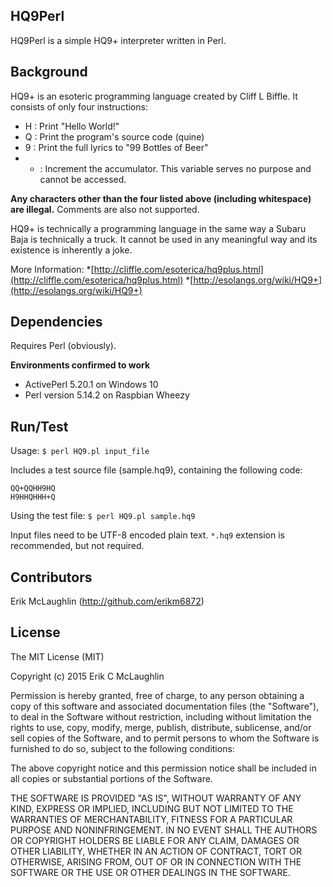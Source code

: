 ## HQ9Perl

HQ9Perl is a simple HQ9+ interpreter written in Perl. 

## Background

HQ9+ is an esoteric programming language created by Cliff L Biffle. It consists of only four instructions:

* H : Print "Hello World!"
* Q : Print the program's source code (quine)
* 9 : Print the full lyrics to "99 Bottles of Beer"
* + : Increment the accumulator. This variable serves no purpose and cannot be accessed.

**Any characters other than the four listed above (including whitespace) are illegal.** Comments are also not supported.

HQ9+ is technically a programming language in the same way a Subaru Baja is technically a truck. It cannot be used in any meaningful way and its existence is inherently a joke.

More Information:
*[http://cliffle.com/esoterica/hq9plus.html](http://cliffle.com/esoterica/hq9plus.html)
*[http://esolangs.org/wiki/HQ9+](http://esolangs.org/wiki/HQ9+)

## Dependencies

Requires Perl (obviously). 

**Environments confirmed to work**
* ActivePerl 5.20.1 on Windows 10
* Perl version 5.14.2 on Raspbian Wheezy

## Run/Test

Usage: `$ perl HQ9.pl input_file`

Includes a test source file (sample.hq9), containing the following code:
```
QQ+QQHH9HQ
H9HHQHHH+Q
```

Using the test file: `$ perl HQ9.pl sample.hq9`

Input files need to be UTF-8 encoded plain text. `*.hq9` extension is recommended, but not required. 

## Contributors

Erik McLaughlin (http://github.com/erikm6872)

## License

The MIT License (MIT)

Copyright (c) 2015 Erik C McLaughlin

Permission is hereby granted, free of charge, to any person obtaining a copy
of this software and associated documentation files (the "Software"), to deal
in the Software without restriction, including without limitation the rights
to use, copy, modify, merge, publish, distribute, sublicense, and/or sell
copies of the Software, and to permit persons to whom the Software is
furnished to do so, subject to the following conditions:

The above copyright notice and this permission notice shall be included in all
copies or substantial portions of the Software.

THE SOFTWARE IS PROVIDED "AS IS", WITHOUT WARRANTY OF ANY KIND, EXPRESS OR
IMPLIED, INCLUDING BUT NOT LIMITED TO THE WARRANTIES OF MERCHANTABILITY,
FITNESS FOR A PARTICULAR PURPOSE AND NONINFRINGEMENT. IN NO EVENT SHALL THE
AUTHORS OR COPYRIGHT HOLDERS BE LIABLE FOR ANY CLAIM, DAMAGES OR OTHER
LIABILITY, WHETHER IN AN ACTION OF CONTRACT, TORT OR OTHERWISE, ARISING FROM,
OUT OF OR IN CONNECTION WITH THE SOFTWARE OR THE USE OR OTHER DEALINGS IN THE
SOFTWARE.